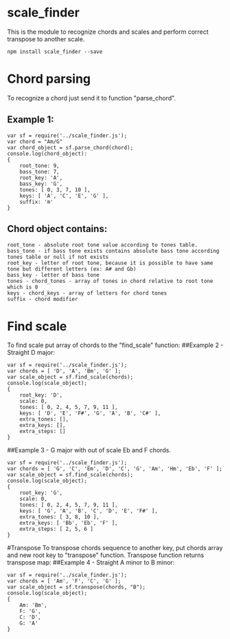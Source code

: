 # scale_finder

This is the module to recognize chords and scales and perform correct transpose to another scale. 

    npm install scale_finder --save

# Chord parsing
To recognize a chord just send it to function "parse_chord".
## Example 1:

    var sf = require('../scale_finder.js');
    var chord = "Am/G"
    var chord_object = sf.parse_chord(chord);
    console.log(chord_object):
    { 
        root_tone: 9,
        bass_tone: 7,
        root_key: 'A',
        bass_key: 'G',
        tones: [ 0, 3, 7, 10 ],
        keys: [ 'A', 'C', 'E', 'G' ],
        suffix: 'm' 
    }
    
## Chord object contains:
    root_tone - absolute root tone value according to tones table.
    bass_tone - if bass tone exists contains absolute bass tone according tones table or null if not exists
    root_key - letter of root tone, because it is possible to have same tone but different letters (ex: A# and Gb)
    bass_key - letter of bass tone
    tones - chord_tones - array of tones in chord relative to root tone which is 0
    keys - chord_keys - array of letters for chord tones 
    suffix - chord modifier
    
# Find scale
To find scale put array of chords to the "find_scale" function:
##Example 2 - Straight D major: 

    var sf = require('../scale_finder.js');
    var chords = [ 'D', 'A', 'Bm', 'G' ];
    var scale_object = sf.find_scale(chords);
    console.log(scale_object);
    { 
        root_key: 'D',
        scale: 0,
        tones: [ 0, 2, 4, 5, 7, 9, 11 ],
        keys: [ 'D', 'E', 'F#', 'G', 'A', 'B', 'C#' ],
        extra_tones: [],
        extra_keys: [],
        extra_steps: [] 
    }
##Example 3 - G major with out of scale Eb and F chords.

    var sf = require('../scale_finder.js');
    var chords = [ 'G', 'C', 'Em', 'D', 'C', 'G', 'Am', 'Hm', 'Eb', 'F' ];
    var scale_object = sf.find_scale(chords);
    console.log(scale_object);
    { 
        root_key: 'G',
        scale: 0,
        tones: [ 0, 2, 4, 5, 7, 9, 11 ],
        keys: [ 'G', 'A', 'B', 'C', 'D', 'E', 'F#' ],
        extra_tones: [ 3, 8, 10 ],
        extra_keys: [ 'Bb', 'Eb', 'F' ],
        extra_steps: [ 2, 5, 6 ] 
    }

#Transpose
To transpose chords sequence to another key, put chords array and new root key to "transpose" function.
Transpose function returns transpose map:
##Example 4 - Straight A minor to B minor:

    var sf = require('../scale_finder.js');
    var chords = [ 'Am', 'F', 'C', 'G' ];
    var scale_object = sf.transpose(chords, "B");
    console.log(scale_object);
    { 
        Am: 'Bm', 
        F: 'G', 
        C: 'D', 
        G: 'A' 
    }



